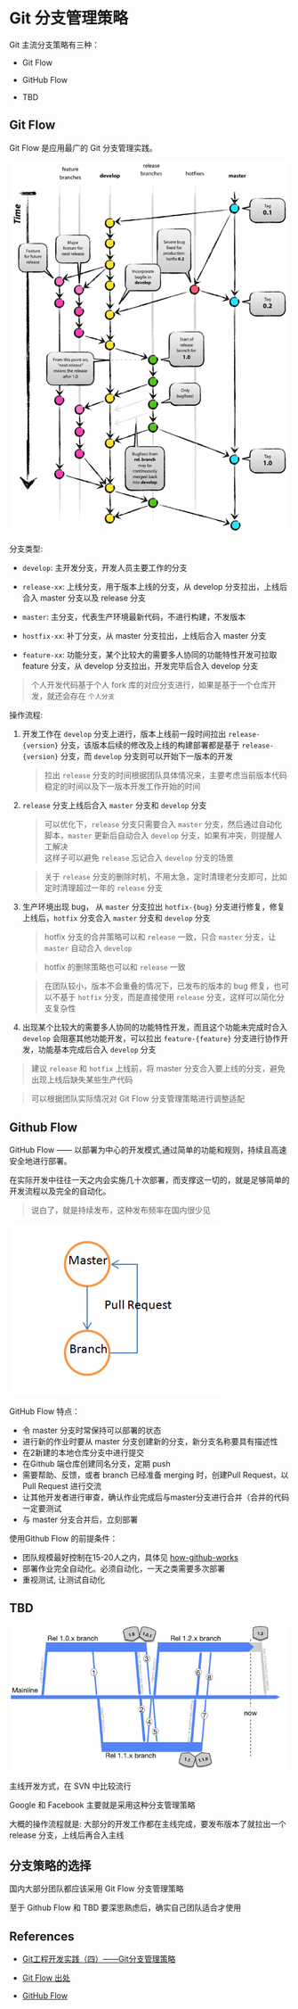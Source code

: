 # Git 分支管理策略

Git 主流分支策略有三种：

- Git Flow

- GitHub Flow

- TBD

## Git Flow

Git Flow 是应用最广的 Git 分支管理实践。

![](../images/git-flow.png ":size=50%")

分支类型:

- `develop`: 主开发分支，开发人员主要工作的分支

- `release-xx`: 上线分支，用于版本上线的分支，从 develop 分支拉出，上线后合入 master 分支以及 release 分支

- `master`: 主分支，代表生产环境最新代码，不进行构建，不发版本

- `hostfix-xx`: 补丁分支，从 master 分支拉出，上线后合入 master 分支

- `feature-xx`: 功能分支，某个比较大的需要多人协同的功能特性开发可拉取 feature 分支，从 develop 分支拉出，开发完毕后合入 develop 分支

> 个人开发代码基于个人 fork 库的对应分支进行，如果是基于一个仓库开发，就还会存在 `个人分支`

操作流程: 

1. 开发工作在 `develop` 分支上进行，版本上线前一段时间拉出 `release-{version}` 分支，该版本后续的修改及上线的构建部署都是基于 `release-{version}` 分支，而 `develop` 分支则可以开始下一版本的开发

    > 拉出 `release` 分支的时间根据团队具体情况来，主要考虑当前版本代码稳定的时间以及下一版本开发工作开始的时间

2. `release` 分支上线后合入 `master` 分支和 `develop` 分支

    > 可以优化下，`release` 分支只需要合入 `master` 分支，然后通过自动化脚本，`master` 更新后自动合入 `develop` 分支，如果有冲突，则提醒人工解决  
    > 这样子可以避免 `release` 忘记合入 `develop` 分支的场景

    > 关于 `release` 分支的删除时机，不用太急，定时清理老分支即可，比如定时清理超过一年的 `release` 分支

3. 生产环境出现 bug， 从 `master` 分支拉出 `hotfix-{bug}` 分支进行修复，修复上线后，`hotfix` 分支合入 `master` 分支和 `develop` 分支

    > hotfix 分支的合并策略可以和 `release` 一致，只合 `master` 分支，让 `master` 自动合入 `develop`

    > hotfix 的删除策略也可以和 `release` 一致

    > 在团队较小，版本不会重叠的情况下，已发布的版本的 bug 修复，也可以不基于 `hotfix` 分支，而是直接使用 `release` 分支，这样可以简化分支复杂性

4. 出现某个比较大的需要多人协同的功能特性开发，而且这个功能未完成时合入 `develop` 会阻塞其他功能开发，可以拉出 `feature-{feature}` 分支进行协作开发，功能基本完成后合入 `develop` 分支


> 建议 `release` 和 `hotfix` 上线前，将 master 分支合入要上线的分支，避免出现上线后缺失某些生产代码

> 可以根据团队实际情况对 Git Flow 分支管理策略进行调整适配


## Github Flow

GitHub Flow —— 以部署为中心的开发模式,通过简单的功能和规则，持续且高速 安全地进行部署。

在实际开发中往往一天之内会实施几十次部署，而支撑这一切的，就是足够简单的开发流程以及完全的自动化。

> 说白了，就是持续发布，这种发布频率在国内很少见

![](../images/github-flow.png)

GitHub Flow 特点：

- 令 master 分支时常保持可以部署的状态
- 进行新的作业时要从 master 分支创建新的分支，新分支名称要具有描述性
- 在2新建的本地仓库分支中进行提交
- 在Github 端仓库创建同名分支，定期 push
- 需要帮助、反馈，或者 branch 已经准备 merging 时，创建Pull Request，以Pull Request 进行交流
- 让其他开发者进行审查，确认作业完成后与master分支进行合并（合并的代码一定要测试
- 与 master 分支合并后，立刻部署

使用Github Flow 的前提条件：

- 团队规模最好控制在15-20人之内，具体见 [how-github-works](https://zachholman.com/posts/how-github-works/)
- 部署作业完全自动化。必须自动化，一天之类需要多次部署
- 重视测试, 让测试自动化

## TBD

![TBD](../images/TBD.png)

主线开发方式，在 SVN 中比较流行

Google 和 Facebook 主要就是采用这种分支管理策略

大概的操作流程就是: 大部分的开发工作都在主线完成，要发布版本了就拉出一个 release 分支，上线后再合入主线

## 分支策略的选择

国内大部分团队都应该采用 Git Flow 分支管理策略

至于 Github Flow 和 TBD 要深思熟虑后，确实自己团队适合才使用

## References

- [Git工程开发实践（四）——Git分支管理策略](https://blog.51cto.com/9291927/2173509?source=dra)

- [Git Flow 出处](https://nvie.com/posts/a-successful-git-branching-model/)

- [GitHub Flow](https://guides.github.com/introduction/flow/)